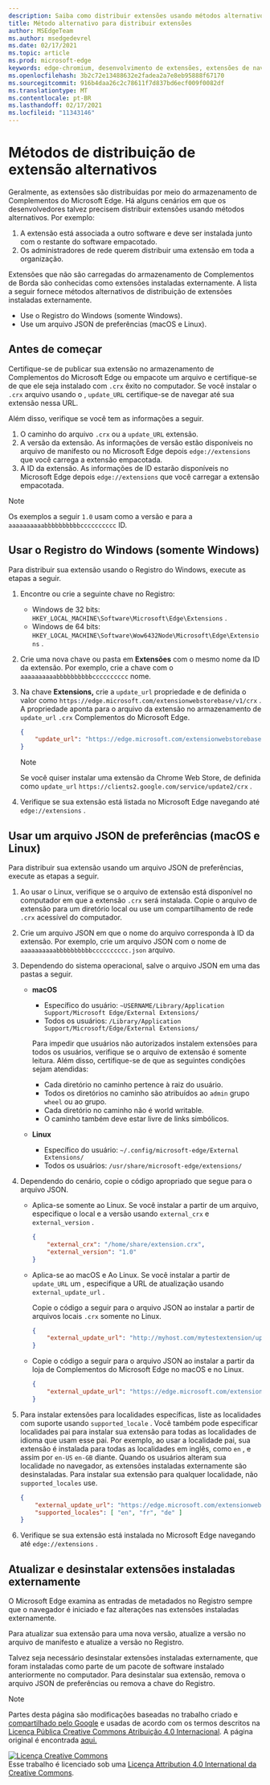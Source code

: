 ```yaml
---
description: Saiba como distribuir extensões usando métodos alternativos que não usam armazenamentos verificados
title: Método alternativo para distribuir extensões
author: MSEdgeTeam
ms.author: msedgedevrel
ms.date: 02/17/2021
ms.topic: article
ms.prod: microsoft-edge
keywords: edge-chromium, desenvolvimento de extensões, extensões de navegador, complementos, partner center, desenvolvedor
ms.openlocfilehash: 3b2c72e13488632e2fadea2a7e8eb95888f67170
ms.sourcegitcommit: 916b4daa26c2c78611f7d837bd6ecf009f0082df
ms.translationtype: MT
ms.contentlocale: pt-BR
ms.lasthandoff: 02/17/2021
ms.locfileid: "11343146"
---
```

# Métodos de distribuição de extensão alternativos  

Geralmente, as extensões são distribuídas por meio do armazenamento de Complementos do Microsoft Edge. Há alguns cenários em que os desenvolvedores talvez precisem distribuir extensões usando métodos alternativos. Por exemplo:

1.  A extensão está associada a outro software e deve ser instalada junto com o restante do software empacotado.   
1.  Os administradores de rede querem distribuir uma extensão em toda a organização.   

Extensões que não são carregadas do armazenamento de Complementos de Borda são conhecidas como extensões instaladas externamente. A lista a seguir fornece métodos alternativos de distribuição de extensões instaladas externamente. 

*   Use o Registro do Windows (somente Windows).  
*   Use um arquivo JSON de preferências (macOS e Linux).  
    
## Antes de começar  

Certifique-se de publicar sua extensão no armazenamento de Complementos do Microsoft Edge ou empacote um arquivo e certifique-se de que ele seja instalado com `.crx` êxito no computador.  Se você instalar o `.crx` arquivo usando o , `update_URL` certifique-se de navegar até sua extensão nessa URL.  

Além disso, verifique se você tem as informações a seguir.    

1.  O caminho do arquivo `.crx` ou a `update_URL` extensão.
1.  A versão da extensão.  As informações de versão estão disponíveis no arquivo de manifesto ou no Microsoft Edge depois `edge://extensions` que você carrega a extensão empacotada.   
1.  A ID da extensão.  As informações de ID estarão disponíveis no Microsoft Edge depois `edge://extensions` que você carregar a extensão empacotada.  

> [!NOTE] 
> Os exemplos a seguir `1.0` usam como a versão e para a `aaaaaaaaaabbbbbbbbbbcccccccccc` ID.  

## Usar o Registro do Windows (somente Windows)  

Para distribuir sua extensão usando o Registro do Windows, execute as etapas a seguir.

1.  Encontre ou crie a seguinte chave no Registro:  
    *   Windows de 32 bits:  `HKEY_LOCAL_MACHINE\Software\Microsoft\Edge\Extensions` .  
    *   Windows de 64 bits:  `HKEY_LOCAL_MACHINE\Software\Wow6432Node\Microsoft\Edge\Extensions` .  
1.  Crie uma nova chave ou pasta em **Extensões** com o mesmo nome da ID da extensão. Por exemplo, crie a chave com o `aaaaaaaaaabbbbbbbbbbcccccccccc` nome.  
1.  Na chave **Extensions,** crie a `update_url` propriedade e de definida o valor como `https://edge.microsoft.com/extensionwebstorebase/v1/crx` .  A propriedade aponta para o arquivo da extensão no armazenamento de `update_url` `.crx` Complementos do Microsoft Edge.  

    ```json
    {
        "update_url": "https://edge.microsoft.com/extensionwebstorebase/v1/crx"
    }
    ```  
    
    > [!NOTE]
    > Se você quiser instalar uma extensão da Chrome Web Store, de definida como `update_url` `https://clients2.google.com/service/update2/crx` .  
  
1.  Verifique se sua extensão está listada no Microsoft Edge navegando até `edge://extensions` .  

## Usar um arquivo JSON de preferências (macOS e Linux)  

Para distribuir sua extensão usando um arquivo JSON de preferências, execute as etapas a seguir.

1.  Ao usar o Linux, verifique se o arquivo de extensão está disponível no computador em que a extensão `.crx` será instalada. Copie o arquivo de extensão para um diretório local ou use um compartilhamento de rede `.crx` acessível do computador. 
1.  Crie um arquivo JSON em que o nome do arquivo corresponda à ID da extensão. Por exemplo, crie um arquivo JSON com o nome de `aaaaaaaaaabbbbbbbbbbcccccccccc.json` arquivo.  
1.  Dependendo do sistema operacional, salve o arquivo JSON em uma das pastas a seguir.   
    *   **macOS**  
        *   Específico do usuário: `~USERNAME/Library/Application Support/Microsoft Edge/External Extensions/`  
        *   Todos os usuários: `/Library/Application Support/Microsoft/Edge/External Extensions/`  
        
        Para impedir que usuários não autorizados instalem extensões para todos os usuários, verifique se o arquivo de extensão é somente leitura. Além disso, certifique-se de que as seguintes condições sejam atendidas:
        
        *   Cada diretório no caminho pertence à raiz do usuário.  
        *   Todos os diretórios no caminho são atribuídos ao `admin` grupo `wheel` ou ao grupo.  
        *   Cada diretório no caminho não é world writable.  
        *   O caminho também deve estar livre de links simbólicos.  
        
    *   **Linux**  
        *   Específico do usuário: `~/.config/microsoft-edge/External Extensions/`  
        *   Todos os usuários: `/usr/share/microsoft-edge/extensions/`  
1.  Dependendo do cenário, copie o código apropriado que segue para o arquivo JSON. 
    *   Aplica-se somente ao Linux. Se você instalar a partir de um arquivo, especifique o local e a versão usando `external_crx` e `external_version` .  
            
        ```json
        {
            "external_crx": "/home/share/extension.crx",
            "external_version": "1.0"
        }
        ```  

    *   Aplica-se ao macOS e Ao Linux. Se você instalar a partir de `update_URL` um , especifique a URL de atualização usando `external_update_url` . 
        
        Copie o código a seguir para o arquivo JSON ao instalar a partir de arquivos locais `.crx` somente no Linux.  
    
        ```json
        {
            "external_update_url": "http://myhost.com/mytestextension/updates.xml"
        }
        ```  
 
    *  Copie o código a seguir para o arquivo JSON ao instalar a partir da loja de Complementos do Microsoft Edge no macOS e no Linux.
    
        ```json
        {
            "external_update_url": "https://edge.microsoft.com/extensionwebstorebase/v1/crx"
        }
        ```  
    
1.  Para instalar extensões para localidades específicas, liste as localidades com suporte usando `supported_locale` .  Você também pode especificar localidades pai para instalar sua extensão para todas as localidades de idioma que usam esse pai. Por exemplo, ao usar a localidade pai, sua extensão é instalada para todas as localidades em inglês, como `en` , e assim por `en-US` `en-GB` diante.  Quando os usuários alteram sua localidade no navegador, as extensões instaladas externamente são desinstaladas.  Para instalar sua extensão para qualquer localidade, não `supported_locales` use.  

    ```json
    {
        "external_update_url": "https://edge.microsoft.com/extensionwebstorebase/v1/crx",
        "supported_locales": [ "en", "fr", "de" ]
    }
    ```  

1.  Verifique se sua extensão está instalada no Microsoft Edge navegando até `edge://extensions` .  

## Atualizar e desinstalar extensões instaladas externamente

O Microsoft Edge examina as entradas de metadados no Registro sempre que o navegador é iniciado e faz alterações nas extensões instaladas externamente.  

Para atualizar sua extensão para uma nova versão, atualize a versão no arquivo de manifesto e atualize a versão no Registro.  

Talvez seja necessário desinstalar extensões instaladas externamente, que foram instaladas como parte de um pacote de software instalado anteriormente no computador.  Para desinstalar sua extensão, remova o arquivo JSON de preferências ou remova a chave do Registro.   

<!-- links -->  

> [!NOTE]
> Partes desta página são modificações baseadas no trabalho criado e [compartilhado pelo Google][GoogleSitePolicies] e usadas de acordo com os termos descritos na [Licença Pública Creative Commons Atribuição 4.0 Internacional][CCA4IL].  A página original é encontrada [aqui.](https://developer.chrome.com/apps/external_extensions)  

[![Licença Creative Commons][CCby4Image]][CCA4IL]  
Esse trabalho é licenciado sob uma [Licença Attribution 4.0 International da Creative Commons][CCA4IL].  

[CCA4IL]: https://creativecommons.org/licenses/by/4.0  
[CCby4Image]: https://i.creativecommons.org/l/by/4.0/88x31.png  
[GoogleSitePolicies]: https://developers.google.com/terms/site-policies  
